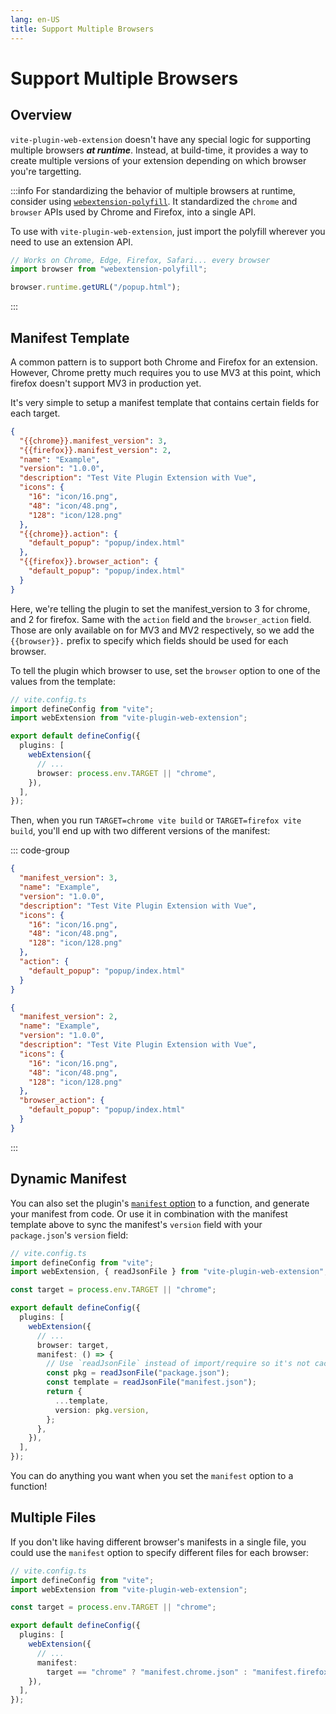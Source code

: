 ```yaml
---
lang: en-US
title: Support Multiple Browsers
---
```


# Support Multiple Browsers

## Overview

`vite-plugin-web-extension` doesn't have any special logic for supporting multiple browsers **_at runtime_**. Instead, at build-time, it provides a way to create multiple versions of your extension depending on which browser you're targetting.

:::info
For standardizing the behavior of multiple browsers at runtime, consider using [`webextension-polyfill`](https://www.npmjs.com/package/webextension-polyfill). It standardized the `chrome` and `browser` APIs used by Chrome and Firefox, into a single API.

To use with `vite-plugin-web-extension`, just import the polyfill wherever you need to use an extension API.

```ts
// Works on Chrome, Edge, Firefox, Safari... every browser
import browser from "webextension-polyfill";

browser.runtime.getURL("/popup.html");
```

:::

## Manifest Template

A common pattern is to support both Chrome and Firefox for an extension. However, Chrome pretty much requires you to use MV3 at this point, which firefox doesn't support MV3 in production yet.

It's very simple to setup a manifest template that contains certain fields for each target.

```json
{
  "{{chrome}}.manifest_version": 3,
  "{{firefox}}.manifest_version": 2,
  "name": "Example",
  "version": "1.0.0",
  "description": "Test Vite Plugin Extension with Vue",
  "icons": {
    "16": "icon/16.png",
    "48": "icon/48.png",
    "128": "icon/128.png"
  },
  "{{chrome}}.action": {
    "default_popup": "popup/index.html"
  },
  "{{firefox}}.browser_action": {
    "default_popup": "popup/index.html"
  }
}
```

Here, we're telling the plugin to set the manifest_version to 3 for chrome, and 2 for firefox. Same with the `action` field and the `browser_action` field. Those are only available on for MV3 and MV2 respectively, so we add the `{{browser}}.` prefix to specify which fields should be used for each browser.

To tell the plugin which browser to use, set the `browser` option to one of the values from the template:

```ts
// vite.config.ts
import defineConfig from "vite";
import webExtension from "vite-plugin-web-extension";

export default defineConfig({
  plugins: [
    webExtension({
      // ...
      browser: process.env.TARGET || "chrome",
    }),
  ],
});
```

Then, when you run `TARGET=chrome vite build` or `TARGET=firefox vite build`, you'll end up with two different versions of the manifest:

::: code-group

```json [TARGET=chrome]
{
  "manifest_version": 3,
  "name": "Example",
  "version": "1.0.0",
  "description": "Test Vite Plugin Extension with Vue",
  "icons": {
    "16": "icon/16.png",
    "48": "icon/48.png",
    "128": "icon/128.png"
  },
  "action": {
    "default_popup": "popup/index.html"
  }
}
```

```json [TARGET=firefox]
{
  "manifest_version": 2,
  "name": "Example",
  "version": "1.0.0",
  "description": "Test Vite Plugin Extension with Vue",
  "icons": {
    "16": "icon/16.png",
    "48": "icon/48.png",
    "128": "icon/128.png"
  },
  "browser_action": {
    "default_popup": "popup/index.html"
  }
}
```

:::

## Dynamic Manifest

You can also set the plugin's [`manifest` option](/config/plugin-options#manifest) to a function, and generate your manifest from code. Or use it in combination with the manifest template above to sync the manifest's `version` field with your `package.json`'s `version` field:

```ts
// vite.config.ts
import defineConfig from "vite";
import webExtension, { readJsonFile } from "vite-plugin-web-extension";

const target = process.env.TARGET || "chrome";

export default defineConfig({
  plugins: [
    webExtension({
      // ...
      browser: target,
      manifest: () => {
        // Use `readJsonFile` instead of import/require so it's not cached on rebuild.
        const pkg = readJsonFile("package.json");
        const template = readJsonFile("manifest.json");
        return {
          ...template,
          version: pkg.version,
        };
      },
    }),
  ],
});
```

You can do anything you want when you set the `manifest` option to a function!

## Multiple Files

If you don't like having different browser's manifests in a single file, you could use the `manifest` option to specify different files for each browser:

```ts
// vite.config.ts
import defineConfig from "vite";
import webExtension from "vite-plugin-web-extension";

const target = process.env.TARGET || "chrome";

export default defineConfig({
  plugins: [
    webExtension({
      // ...
      manifest:
        target == "chrome" ? "manifest.chrome.json" : "manifest.firefox.json",
    }),
  ],
});
```
